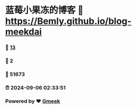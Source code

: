 # 蓝莓小果冻的博客 :link: https://Bemly.github.io/blog-meekdai 
### :page_facing_up: [13](https://Bemly.github.io/blog-meekdai/tag.html) 
### :speech_balloon: 2 
### :hibiscus: 51673 
### :alarm_clock: 2024-09-06 02:33:51 
### Powered by :heart: [Gmeek](https://github.com/Meekdai/Gmeek)
